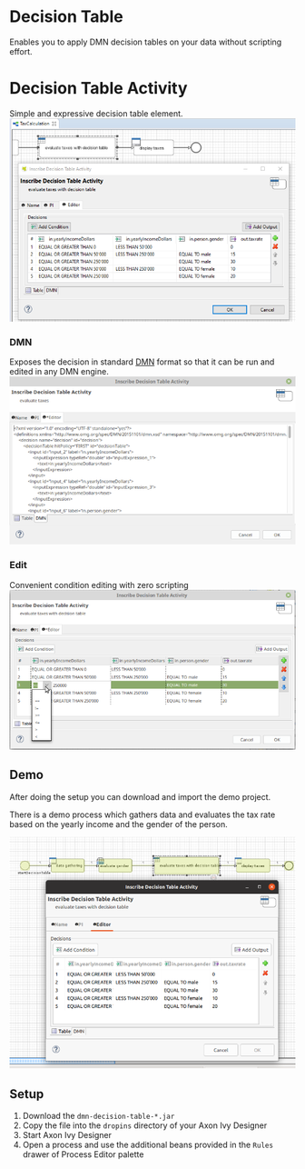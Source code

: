# Decision Table

Enables you to apply DMN decision tables on your data without scripting effort.

# Decision Table Activity
Simple and expressive decision table element. 
![Process with Decision Table](images/in-action.png)

### DMN
Exposes the decision in standard [DMN](http://www.omg.org/spec/DMN/) format so that it can be run and edited in any DMN engine.
![DMN XML](images/dmn-tab.png)

### Edit
Convenient condition editing with zero scripting
![Condition Editing](images/edit-condition.png)


## Demo

After doing the setup you can download and import the demo project.

There is a demo process which gathers data and evaluates the tax
rate based on the yearly income and the gender of the person.

![Condition Editing](images/demo.png)


## Setup

1. Download the `dmn-decision-table-*.jar`
2. Copy the file into the `dropins` directory of your Axon Ivy Designer
3. Start Axon Ivy Designer
4. Open a process and use the additional beans provided in the `Rules` drawer of Process Editor palette
